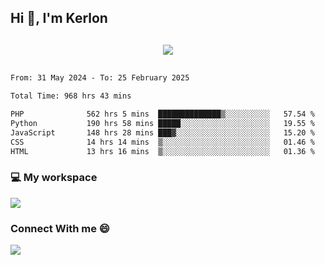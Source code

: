 ## Hi 👋, I'm Kerlon

<p align="center" style="margin: 30px;">
 
 <img src="https://skillicons.dev/icons?i=html,css,bootstrap,js,nodejs,jquery,python,flask,php,mysql,lua,sqlite,firebase">


</p>
<!--START_SECTION:waka-->

```txt
From: 31 May 2024 - To: 25 February 2025

Total Time: 968 hrs 43 mins

PHP              562 hrs 5 mins  ██████████████▒░░░░░░░░░░   57.54 %
Python           190 hrs 58 mins █████░░░░░░░░░░░░░░░░░░░░   19.55 %
JavaScript       148 hrs 28 mins ███▓░░░░░░░░░░░░░░░░░░░░░   15.20 %
CSS              14 hrs 14 mins  ▒░░░░░░░░░░░░░░░░░░░░░░░░   01.46 %
HTML             13 hrs 16 mins  ▒░░░░░░░░░░░░░░░░░░░░░░░░   01.36 %
```

<!--END_SECTION:waka-->


<p align="center">
 <h3>💻 My workspace</h3>
    <img src="https://skillicons.dev/icons?i=mint" />
</p>

<p align="center">
 <h3>Connect With me 😄</h3> 
    <a href="https://www.linkedin.com/in/kerlon-fernandes"><img src="https://skillicons.dev/icons?i=linkedin" />
  </a>
</p>



